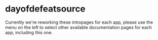 # dayofdefeatsource

Currently we're reworking these intropages for each app, please use the menu on the left to select other available documentation pages for each app, including this one.
